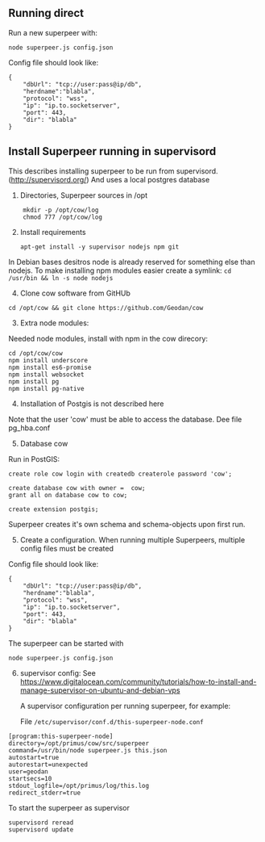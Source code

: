 
Running direct
---------------
Run a new superpeer with:
```
node superpeer.js config.json
```

Config file should look like:
```
{
	"dbUrl": "tcp://user:pass@ip/db",
	"herdname":"blabla",
	"protocol": "wss",
	"ip": "ip.to.socketserver",
	"port": 443,
	"dir": "blabla"
}   
```

Install Superpeer running in supervisord
----------------------------------------

This describes installing superpeer to be run from supervisord. (http://supervisord.org/)
And uses a local postgres database

1. Directories, Superpeer sources in /opt

```
	mkdir -p /opt/cow/log
	chmod 777 /opt/cow/log
```

2. Install requirements

	`apt-get install -y supervisor nodejs npm git`

In Debian bases desitros node is already reserved for something else than nodejs. To make installing npm modules easier create a symlink:
`cd /usr/bin && ln -s node nodejs`


4. Clone cow software from GitHUb

`cd /opt/cow && git clone https://github.com/Geodan/cow`
	
3. Extra node modules:

Needed node modules, install with npm in the cow direcory:
```
cd /opt/cow/cow 
npm install underscore
npm install es6-promise
npm install websocket
npm install pg
npm install pg-native
```
4. Installation of Postgis is not described here

Note that the user 'cow' must be able to access the database.  Dee file pg_hba.conf

5. Database cow

Run in PostGIS:

```
create role cow login with createdb createrole password 'cow';

create database cow with owner =  cow;
grant all on database cow to cow;

create extension postgis;
```

Superpeer creates it's own schema and schema-objects upon first run.

5. Create a configuration. When running multiple Superpeers, multiple config files must be created

Config file should look like:
```
{
	"dbUrl": "tcp://user:pass@ip/db",
	"herdname":"blabla",
	"protocol": "wss",
	"ip": "ip.to.socketserver",
	"port": 443,
	"dir": "blabla"
}   
```

The superpeer can be started with
```
node superpeer.js config.json
```
6. supervisor config:
	See https://www.digitalocean.com/community/tutorials/how-to-install-and-manage-supervisor-on-ubuntu-and-debian-vps

	A supervisor configuration per running superpeer, for example:

 	File `/etc/supervisor/conf.d/this-superpeer-node.conf`

```
[program:this-superpeer-node]
directory=/opt/primus/cow/src/superpeer
command=/usr/bin/node superpeer.js this.json
autostart=true
autorestart=unexpected
user=geodan
startsecs=10
stdout_logfile=/opt/primus/log/this.log
redirect_stderr=true
```

To start the superpeer as supervisor
```
supervisord reread
supervisord update
```
